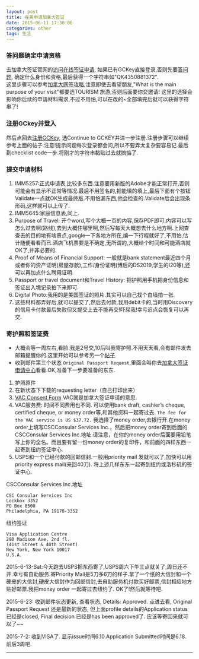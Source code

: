 ```yaml
---
layout: post
title: 在美申请加拿大签证
date: 2015-06-11 17:30:06
categories: other
tags: 生活
---
```


### 答问题确定申请资格 
去加拿大签证官网的[访问在线签证申请](http://www.cic.gc.ca/english/my_application/apply_online.asp), 如果已有GCKey直接登录,否则先要[答问题](http://www.cic.gc.ca/ctc-vac/getting-started.asp), 确定什么身份和资格,最后获得一个字符串如"QK4350881372".   
这里步骤可以参考[加拿大网签攻略](http://bbs.qyer.com/thread-882446-1.html),注意即使去看望朋友,"What is the main purpose of your visit"都要选TOURISM 旅游,否则后面要你交邀请! 这里的选择会影响你后续的申请材料需求,不过不用怕,可以在改的~全部填完后就可以获得字符串了!  

### 注册GCkey并登入  
然后点回去[注册GCKey](http://www.cic.gc.ca/english/e-services/mycic.asp#login), 选Continue to GCKEY并进一步注册.注册步骤可以继续参考上面的帖子.注意!提示问题每次登录都会问,所以不要弄太复杂要容易记.最后到checklist code一步.将刚才的字符串黏贴过去就搞掂了.

### 提交申请材料
1. IMM5257:正式申请表,比较多东西.注意要用新版的Adobe才能正常打开,否则可能会有显示不正常等情况.最后不用签名的,把能填的填上,最后下面有个按钮Validate一点就OK生成最终版.不用怕漏东西,他会检查的.Validate后会出现条形码,这样就可以上传了.
2. IMM5645:家庭信息表,同上.
3. Purpose of Travel: 开个word,写个大概一页的内容,保存PDF即可.内容可以写怎么过去啊(路线),去到大概住哪里啊,然后写每天大概想去什么地方啊.上网查查去的目的地有啥景点,google一下各地方所在,编一下行程就好了,不用怕,估计随便看看而已.酒店飞机票要是不确定,无所谓的,大概给个时间和可能酒店就OK了,并非必要的.
4. Proof of Means of Financial Support: 一般就是bank statement最近四个月或者你的资产证明(房屋存款),工作/身份证明(博后的DS2019,学生的I20等),还可以再加点什么聘用证明.
5. Passport or travel document和Travel History: 把护照用手机把身份信息和签证出入境记录拍下来即可.
6. Digital Photo:我用的是美国签证的照片.其实可以自己找个白墙拍一张.
7. 这些材料都弄好后,就可以提交了,然后去付款,我用debit卡的,当时用Discovery的信用卡付款最后失败但又提交上去不能再交!吓尿我!幸亏迟点会恢复可以再交.

### 寄护照和签证费
- 大概会等一周左右,看脸.我是2号交,10后叫我寄护照.不用天天看,会有邮件发去邮箱提醒你的.这里开始可以参考另一个[帖子](http://bbs.qyer.com/thread-984680-1.html)   
- 收到邮件第三个状态 `Original Passport Request`,里面会叫你去[加拿大签证申请中心](https://www.csc-cvac.com/en-US/selfservice/cvac_application_processing)看看.OK,准备下一步要准备的东东.
1. 护照原件
2. 在新状态下下载的requesting letter（自己打印出来）
3. [VAC Consent Form](http://csc.public.s3.amazonaws.com/checklists/US/en/General/Consent_Form.pdf) VAC就是加拿大签证申请的意思.
4. VAC服务费: 时间不同费用也不同. 可以使用bank draft, cashier’s cheque, certified cheque, or money order等,和其他资料一起寄过去.
`The fee for the VAC service is US $37.72.` 我选择了money order,去银行开.在money order上填写CSCConsular Services Inc.，然后把money order寄到后面的CSCConsular Services Inc.地址.请注意，在你的money order后面要用铅笔写上你的全名。而且要有留一份money order的复印件，和前面的四样东西一起寄到纽约签证中心.
5. USPS和一个已经付款的回邮信封.一般用priority mail 发就可以了,加快可以用priority express mail(来回40刀). 将上述几样东东一起寄到纽约或洛杉矶的签证中心.

CSCConsular Services Inc.地址

~~~~
CSC Consular Services Inc
Lockbox 3352
PO Box 8500
Philadelphia, PA 19178-3352
~~~~

纽约签证

~~~~
Visa Application Centre
290 Madison Ave, 2nd fl.
(41st Street & 40th Street)
New York, New York 10017
U.S.A.
~~~~

2015-6-13-Sat:今天跑去USPS把东西寄了,USPS周六下午三点就关了,周日还不开.幸亏有自助服务.寄Priority Mail是5刀多6刀的样子.拿了一个纸的大信封和一个硬皮的大信封,硬皮大信封作为回邮信封,去自助服务机付款买好邮票,信封相应地方贴好邮票.我把money order 一起寄过去纽约了. OK了!然后就等待吧.

2015-6-23: 收到邮件状态更新, 查看状态, Details: Approved. 点进去看, Original Passport Request 还是最新的状态, 但上面profile details的Application status已经是closed, Final decision 已经是has been approved了. 应该等寄回来就可以了~~

2015-7-2: 收到VISA了. 显示issue时间6.10.Application Submitted时间是6.18. 前后3周吧.

---
